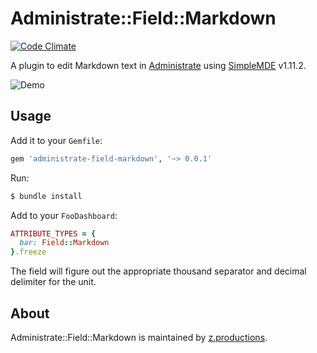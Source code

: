 # Administrate::Field::Markdown

[![Code Climate](https://codeclimate.com/github/z-productions/administrate-field-markdown/badges/gpa.svg)](https://codeclimate.com/github/z-productions/administrate-field-markdown)

A plugin to edit Markdown text in [Administrate] using [SimpleMDE] v1.11.2.

![Demo](https://raw.githubusercontent.com/z-productions/administrate-field-markdown/master/demo.gif)

## Usage

Add it to your `Gemfile`:

```ruby
gem 'administrate-field-markdown', '~> 0.0.1'
```

Run:

```bash
$ bundle install
```

Add to your `FooDashboard`:

```ruby
ATTRIBUTE_TYPES = {
  bar: Field::Markdown
}.freeze
```
The field will figure out the appropriate thousand separator and decimal delimiter for the unit.

## About

Administrate::Field::Markdown is maintained by [z.productions].

[Administrate]: https://github.com/thoughtbot/administrate
[SimpleMDE]: https://github.com/NextStepWebs/simplemde-markdown-editor
[z.productions]: https://www.z.productions/
